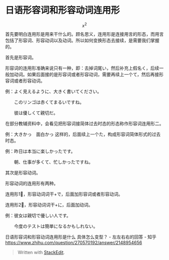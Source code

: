 # 日语形容词和形容动词连用形
$$x^2$$
首先要明白连用形是用来干什么的。顾名思义，连用形是连接用言的形态，而用言包括了形容词、形容动词以及动词。所以如何变换形态去接续，是需要我们掌握的。

首先是形容词。

形容词的连用形准确来说只有一种，即：去掉词尾い，然后补充上假名く，后续一般加动词。如果后面接的是形容词或者形容动词，需要再续上一个て，然后再接形容词或者形容动词。

例：よく見えるように、大きく書いてください。

　　このリンゴは赤くてまるいですね。

　　彼は優しくて親切だ。

在部分教辅资料中，会看见把形容词接简体过去时态的形态称作形容词连用形二。

例：大きかっ　面白かっ 这样的，后面续上一个た，构成形容词简体形式的过去时态。

例：昨日は本当に楽しかったです。

　　朝、仕事が多くて、忙しかったですね。

其次是形容动词。

形容动词的连用形有两种。

连用形1⃣️，形容动词词干+で，后面加形容词或者形容动词。

连用形2⃣️，形容动词词干+に，后面加动词。

例：彼女は親切で優しい人です。

　　今度のテストは簡単になるかもしれない。

日语形容词和形容动词连用形是什么 具体怎么变型？ - 左左右右的回答 - 知乎 https://www.zhihu.com/question/270570192/answer/2148954656


> Written with [StackEdit](https://stackedit.io/).
<!--stackedit_data:
eyJwcm9wZXJ0aWVzIjoiZXh0ZW5zaW9uczogLm1kXG4iLCJoaX
N0b3J5IjpbMTczNzc5MDA5NF19
-->